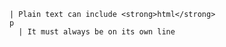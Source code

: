 ```jade
| Plain text can include <strong>html</strong>
p
  | It must always be on its own line
```
```pending
```
